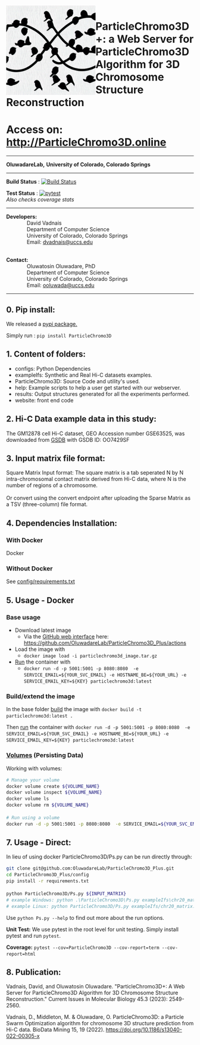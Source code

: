 <img align="left" src="logo_1.png"  width="240" height="240" > 

# ParticleChromo3D+: a Web Server for ParticleChromo3D Algorithm for 3D Chromosome Structure Reconstruction
# Access on: http://ParticleChromo3D.online
------------------------------------------------------------------------------------------------------------------------------------
**OluwadareLab,**
**University of Colorado, Colorado Springs**

----------------------------------------------------------------------
**Build Status** : 
[![Build Status](https://github.com/OluwadareLab/ParticleChromo3D_Plus/actions/workflows/main.yml/badge.svg)](https://github.com/OluwadareLab/ParticleChromo3D_Plus/actions/workflows/main.yml)<p align="center">

**Test Status** : 
[![pytest](https://github.com/OluwadareLab/ParticleChromo3D_Plus/actions/workflows/pytest.yml/badge.svg)](https://github.com/OluwadareLab/ParticleChromo3D_Plus/actions/workflows/pytest.yml)<br>
*Also checks coverage stats*

----------------------------------------------------------------------
**Developers:** <br />
		 &nbsp;&nbsp;&nbsp;&nbsp;&nbsp;&nbsp;&nbsp;&nbsp;&nbsp;&nbsp;&nbsp;&nbsp;&nbsp;&nbsp;David Vadnais<br />
		 &nbsp;&nbsp;&nbsp;&nbsp;&nbsp;&nbsp;&nbsp;&nbsp;&nbsp;&nbsp;&nbsp;&nbsp;&nbsp;&nbsp;Department of Computer Science <br />
		 &nbsp;&nbsp;&nbsp;&nbsp;&nbsp;&nbsp;&nbsp;&nbsp;&nbsp;&nbsp;&nbsp;&nbsp;&nbsp;&nbsp;University of Colorado, Colorado Springs <br />
		 &nbsp;&nbsp;&nbsp;&nbsp;&nbsp;&nbsp;&nbsp;&nbsp;&nbsp;&nbsp;&nbsp;&nbsp;&nbsp;&nbsp;Email: dvadnais@uccs.edu <br /><br />

**Contact:** <br />
		 &nbsp;&nbsp;&nbsp;&nbsp;&nbsp;&nbsp;&nbsp;&nbsp;&nbsp;&nbsp;&nbsp;&nbsp;&nbsp;&nbsp;Oluwatosin Oluwadare, PhD <br />
		 &nbsp;&nbsp;&nbsp;&nbsp;&nbsp;&nbsp;&nbsp;&nbsp;&nbsp;&nbsp;&nbsp;&nbsp;&nbsp;&nbsp;Department of Computer Science <br />
		 &nbsp;&nbsp;&nbsp;&nbsp;&nbsp;&nbsp;&nbsp;&nbsp;&nbsp;&nbsp;&nbsp;&nbsp;&nbsp;&nbsp;University of Colorado, Colorado Springs <br />
		 &nbsp;&nbsp;&nbsp;&nbsp;&nbsp;&nbsp;&nbsp;&nbsp;&nbsp;&nbsp;&nbsp;&nbsp;&nbsp;&nbsp;Email: ooluwada@uccs.edu 
    
--------------------------------------------------------------------	

**0.	Pip install:**
-----------------------------------------------------------
We released a [pypi package.](https://pypi.org/project/ParticleChromo3D/1.0.1/)

Simply run : `pip install ParticleChromo3D`

**1.	Content of folders:**
-----------------------------------------------------------	
* configs: Python Dependencies <br />
* exampleIfs: Synthetic and Real Hi-C datasets examples. <br />
* ParticleChromo3D: Source Code and utility's used.<br />
* help: Example scripts to help a user get started with our webserver. <br />
* results: Output structures generated for all the experiments performed. <br />
* website: front end code

**2.	Hi-C Data example data in this study:**
-----------------------------------------------------------
The GM12878 cell Hi-C dataset, GEO Accession number GSE63525, was downloaded from [GSDB](http://sysbio.rnet.missouri.edu/3dgenome/GSDB/details.php?id=GM12878) with GSDB ID: OO7429SF

**3.	Input matrix file format:**
-----------------------------------------------------------

Square Matrix Input format: The square matrix is a tab seperated N by N intra-chromosomal contact matrix derived from Hi-C data, where N is the number of regions of a chromosome.
<br><br>
Or convert using the convert endpoint after uploading the Sparse Matrix as a TSV (three-column) file format.

**4.	Dependencies Installation:**
-----------------------------------------------------------
### With Docker
Docker <br/>

### Without Docker
See [config/requirements.txt](config/requirements.txt)

**5. Usage - Docker**
-----------------------------------------------------------
### Base usage
* Download latest image
	* Via the [GitHub web interface](https://docs.github.com/en/actions/managing-workflow-runs/downloading-workflow-artifacts) here: https://github.com/OluwadareLab/ParticleChromo3D_Plus/actions
* Load the image with
	* ```docker image load -i particlechromo3d_image.tar.gz```
* [Run](https://docs.docker.com/engine/reference/commandline/run/) the container with
	* ```docker run -d -p 5001:5001 -p 8080:8080  -e SERVICE_EMAIL=${YOUR_SVC_EMAIL} -e HOSTNAME_BE=${YOUR_URL} -e SERVICE_EMAIL_KEY=${KEY} particlechromo3d:latest```

### Build/extend the image
In the base folder [build](https://docs.docker.com/build/) the image with ```docker build -t particlechromo3d:latest .```

Then [run](https://docs.docker.com/engine/reference/commandline/run/) the container with ```docker run -d -p 5001:5001 -p 8080:8080  -e SERVICE_EMAIL=${YOUR_SVC_EMAIL} -e HOSTNAME_BE=${YOUR_URL} -e SERVICE_EMAIL_KEY=${KEY} particlechromo3d:latest```

### [Volumes](https://docs.docker.com/storage/volumes/) (Persisting Data)
Working with volumes:
```bash
# Manage your volume
docker volume create ${VOLUME_NAME}
docker volume inspect ${VOLUME_NAME}
docker volume ls
docker volume rm ${VOLUME_NAME}

# Run using a volume
docker run -d -p 5001:5001 -p 8080:8080  -e SERVICE_EMAIL=${YOUR_SVC_EMAIL} -e HOSTNAME_BE=${YOUR_URL} -e SERVICE_EMAIL_KEY=${KEY} particlechromo3d:latest
```

**7. Usage - Direct:**
-----------------------------------------------------------
In lieu of using docker ParticleChromo3D/Ps.py can be run directly through:
```bash
git clone git@github.com:OluwadareLab/ParticleChromo3D_Plus.git
cd ParticleChromo3D_Plus/config
pip install -r requirements.txt

python ParticleChromo3D/Ps.py ${INPUT_MATRIX}
# example Windows: python .\ParticleChromo3D\Ps.py exampleIfs\chr20_matrix.txt
# example Linux: python ParticleChromo3D/Ps.py exampleIfs/chr20_matrix.txt
```

Use ```python Ps.py --help``` to find out more about the run options.

**Unit Test:**
We use pytest in the root level for unit testing. Simply install pytest and run `pytest`.

**Coverage:**
`pytest --cov=ParticleChromo3D --cov-report=term --cov-report=html`

**8.	Publication:**
-----------------------------------------------------------

Vadnais, David, and Oluwatosin Oluwadare. "ParticleChromo3D+: A Web Server for ParticleChromo3D Algorithm for 3D Chromosome Structure Reconstruction." Current Issues in Molecular Biology 45.3 (2023): 2549-2560.

Vadnais, D., Middleton, M. & Oluwadare, O. ParticleChromo3D: a Particle Swarm Optimization algorithm for chromosome 3D structure prediction from Hi-C data. BioData Mining 15, 19 (2022). https://doi.org/10.1186/s13040-022-00305-x
